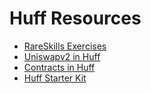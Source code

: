 # Huff Resources

- [RareSkills Exercises](https://github.com/RareSkills/huff-puzzles)
- [Uniswapv2 in Huff](https://github.com/AmadiMichael/UniswapV2-Huff)
- [Contracts in Huff](https://github.com/huff-language/huffmate)
- [Huff Starter Kit](https://github.com/smartcontractkit/huff-starter-kit)
